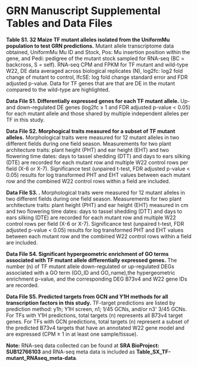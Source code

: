 # GRN Manuscript Supplemental Tables and Data Files

**Table S1. 32 Maize TF mutant alleles isolated from the UniformMu population to test GRN predictions.** Mutant allele transcriptome data obtained, UniformMu Mu ID and Stock, Pos: Mu insertion position within the gene, and Pedi: pedigree of the mutant stock sampled for RNA-seq (BC = backcross, S = self). RNA-seq CPM and FPKM for TF mutant and wild-type W22, DE data averaged across biological replicates (N), log2fc: log2 fold change of mutant to control, lfcSE: log fold change standard error and FDR adjusted p-value. Data for TF genes that are that are DE in the mutant compared to the wild-type are highlighted. 

**Data File S1. Differentially expressed genes for each TF mutant allele.** Up- and down-regulated DE genes (log2fc ≥ 1 and FDR adjusted p-value < 0.05) for each mutant allele and those shared by multiple independent alleles per TF in this study.

**Data File S2. Morphogical traits measured for a subset of TF mutant alleles.** Morphological traits were measured for 12 mutant alleles in two different fields during one field season. Measurements for two plant architecture traits: plant height (PHT) and ear height (EHT) and two flowering time dates: days to tassel shedding (DTT) and days to ears silking (DTE) are recorded for each mutant row and multiple W22 control rows per field (X-6 or X-7). Significance test (unpaired t-test, FDR adjusted p-value < 0.05) results for log transformed PHT and EHT values between each mutant row and the combined W22 control rows within a field are included. 

**Data File S3. .** Morphological traits were measured for 12 mutant alleles in two different fields during one field season. Measurements for two plant architecture traits: plant height (PHT) and ear height (EHT) measured in cm and two flowering time dates: days to tassel shedding (DTT) and days to ears silking (DTE) are recorded for each mutant row and multiple W22 control rows per field (X-6 or X-7). Significance test (unpaired t-test, FDR adjusted p-value < 0.05) results for log transformed PHT and EHT values between each mutant row and the combined W22 control rows within a field are included. 

**Data File S4. Significant hypergeometric enrichment of GO terms associated with TF mutant allele differentially expressed genes.** The number (n) of TF mutant allele down-regulated or up-regulated DEGs associated with a GO term (GO_ID and GO_name),the hypergeometric enrichment p-value, and the corresponding DEG B73v4 and W22 gene IDs are recorded. 

**Data File S5. Predicted targets from GCN and Y1H methods for all transcription factors in this study.** TF-target predictions are listed by prediction method: y1h; Y1H screen, n1; 1/45 GCNs, and/or n3' 3/45 GCNs. For TFs with Y1H predictions, total targets (n) represents all B73v4 target genes. For TFs with GCN predictions, total targets (n) represent a subset of the predicted B73v4 targets that have an annotated W22 gene model and are expressed (CPM ≥ 1 in at least one sample/tissue). 

**Note:** RNA-seq data collected can be found at **SRA BioProject: SUB12766103** and RNA-seq meta data is included as **Table_SX_TF-mutant_RNAseq_meta-data**.
